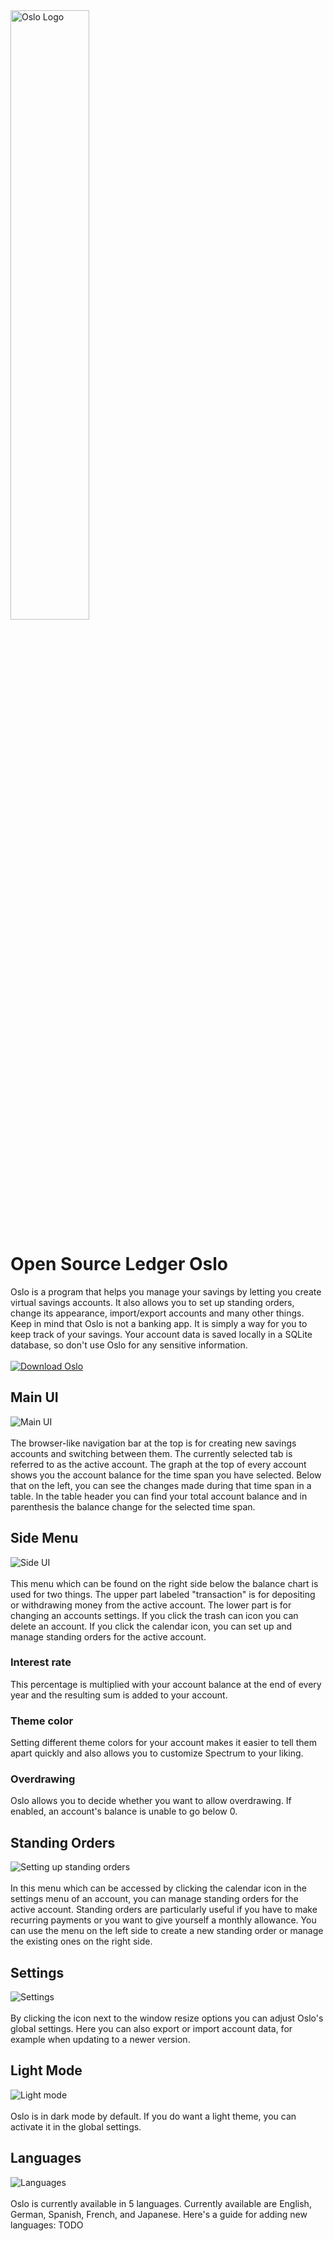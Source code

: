 <img src="src/img/favicon.svg" alt="Oslo Logo" width="50%">

# Open Source Ledger Oslo
Oslo is a program that helps you manage your savings by letting you create virtual savings accounts. 
It also allows you to set up standing orders, change its appearance, import/export accounts and many other things. 
Keep in mind that Oslo is not a banking app. It is simply a way for you to keep track of your savings. 
Your account data is saved locally in a SQLite database, so don't use Oslo for any sensitive information.
<br><br>
[![Download Oslo](https://a.fsdn.com/con/app/sf-download-button)](https://sourceforge.net/projects/spectrum-savings-accounts/files/latest/download)
## Main UI
<img src="screenshots/main_ui.png" alt="Main UI"><br><br>
The browser-like navigation bar at the top is for creating new savings accounts and switching between them. The currently selected tab is referred to as the active account. The graph at the top of every account shows you the account balance for the time span you have selected. Below that on the left, you can see the changes made during that time span in a table. In the table header you can find your total account balance and in parenthesis the balance change for the selected time span.
## Side Menu
<img src="screenshots/side_ui.png" alt="Side UI"><br><br>
This menu which can be found on the right side below the balance chart is used for two things. The upper part labeled "transaction" is for depositing or withdrawing money from the active account. The lower part is for changing an accounts settings. If you click the trash can icon you can delete an account. If you click the calendar icon, you can set up and manage standing orders for the active account.
### Interest rate
This percentage is multiplied with your account balance at the end of every year and the resulting sum is added to your account.
### Theme color
Setting different theme colors for your account makes it easier to tell them apart quickly and also allows you to customize Spectrum to your liking.
### Overdrawing
Oslo allows you to decide whether you want to allow overdrawing. If enabled, an account's balance is unable to go below 0.
## Standing Orders
<img src="screenshots/standing_orders.png" alt="Setting up standing orders"><br><br>
In this menu which can be accessed by clicking the calendar icon in the settings menu of an account, you can manage standing orders for the active account. Standing orders are particularly useful if you have to make recurring payments or you want to give yourself a monthly allowance. You can use the menu on the left side to create a new standing order or manage the existing ones on the right side.
## Settings
<img src="screenshots/settings.png" alt="Settings"><br><br>
By clicking the icon next to the window resize options you can adjust Oslo's global settings. Here you can also export or import account data, for example when updating to a newer version.
## Light Mode
<img src="screenshots/light_mode.png" alt="Light mode"><br><br>
Oslo is in dark mode by default. If you do want a light theme, you can activate it in the global settings.
## Languages
<img src="screenshots/language.png" alt="Languages"><br><br>
Oslo is currently available in 5 languages. Currently available are English, German, Spanish, French, and Japanese.
Here's a guide for adding new languages: TODO
